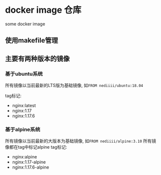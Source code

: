 # docker image 仓库

some docker image

## 使用makefile管理

## 主要有两种版本的镜像

### 基于ubuntu系统

所有镜像以当前最新的LTS版为基础镜像, 如`FROM nediiii/ubuntu:18.04`

tag标记:
- nginx:latest
- nginx:1.17
- nginx:1.17.6

### 基于alpine系统

所有镜像以当前最新的大版本为基础镜像, 如`FROM nediiii/alpine:3.10`
所有镜像都在tag中标记alpine
tag标记:
- nginx:alpine
- nginx:1.17-alpine
- nginx:1.17.6-alpine
